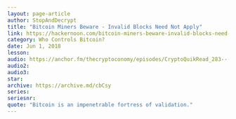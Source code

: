 ```yaml
---
layout: page-article
author: StopAndDecrypt
title: "Bitcoin Miners Beware - Invalid Blocks Need Not Apply"
link: https://hackernoon.com/bitcoin-miners-beware-invalid-blocks-need-not-apply-51c293ee278b
category: Who Controls Bitcoin?
date: Jun 1, 2018
lesson: 
audio: https://anchor.fm/thecryptoconomy/episodes/CryptoQuikRead_283---Invalid-Blocks-Need-Not-Apply-StopAndDecrypt-e4uu7j/a-akrfpv
audio2: 
audio3: 
star: 
archive: https://archive.md/cbCsy
series: 
seriesnr: 
quote: "Bitcoin is an impenetrable fortress of validation."
---
```

